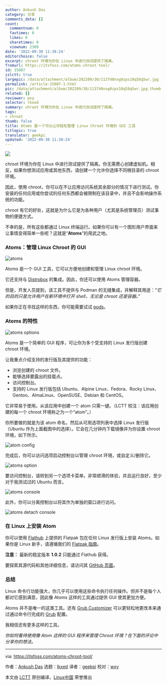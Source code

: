 ```yaml
---
author: Ankush Das
category: 分享
comments_data: []
count:
  commentnum: 0
  favtimes: 0
  likes: 0
  sharetimes: 0
  viewnum: 2309
date: '2022-09-30 11:38:24'
editorchoice: false
excerpt: chroot 环境为你在 Linux 中进行测试提供了隔离。
fromurl: https://itsfoss.com/atoms-chroot-tool/
id: 15087
islctt: true
largepic: /data/attachment/album/202209/30/113748nxg0zps10q58q5wr.jpg
permalink: /article-15087-1.html
pic: /data/attachment/album/202209/30/113748nxg0zps10q58q5wr.jpg.thumb.jpg
related: []
reviewer: wxy
selector: lkxed
summary: chroot 环境为你在 Linux 中进行测试提供了隔离。
tags:
- chroot
thumb: false
title: Atoms 是一个可以让你轻松管理 Linux Chroot 环境的 GUI 工具
titlepic: true
translator: geekpi
updated: '2022-09-30 11:38:24'
---
```


![](/data/attachment/album/202209/30/113748nxg0zps10q58q5wr.jpg)


chroot 环境为你在 Linux 中进行测试提供了隔离。你无需费心创建虚拟机。相反，如果你想测试应用或其他东西，请创建一个允许你选择不同根目录的 chroot 环境。


因此，使用 chroot，你可以在不让应用访问系统其余部分的情况下进行测试。你安装的任何应用或你尝试的任何东西都会被限制在该目录中，并且不会影响操作系统的功能。


chroot 有它的好处，这就是为什么它是为各种用户（尤其是系统管理员）测试事物的便捷方式。


不幸的是，所有这些都通过 Linux 终端运行。如果你可以有一个图形用户界面来让事情变得简单一些呢？这就是“**Atoms**”的用武之地。


### Atoms：管理 Linux Chroot 的 GUI


![atoms](/data/attachment/album/202209/30/113824uz0ya5tabh2b2hh3.png)


Atoms 是一个 GUI 工具，它可以方便地创建和管理 Linux chroot 环境。


它还支持与 [Distrobox](https://itsfoss.com/distrobox/) 的集成。因此，你还可以使用 Atoms 管理容器。


但是，开发人员提到，该工具不提供与 Podman 的无缝集成，并解释其用途：“*它的目的只是允许用户在新环境中打开 shell，无论是 chroot 还是容器。*”


如果你正在寻找这样的东西，你可能需要试试 [pods](https://github.com/marhkb/pods)。


### Atoms 的特性


![atoms options](/data/attachment/album/202209/30/113825bpadwo2e07xzto9p.png)


Atoms 是一个简单的 GUI 程序，可让你为多个受支持的 Linux 发行版创建 chroot 环境。


让我重点介绍支持的发行版及其提供的功能：


* 浏览创建的 chroot 文件。
* 能够选择要露出的挂载点。
* 访问控制台。
* 支持的 Linux 发行版包括 Ubuntu、Alpine Linux、Fedora、Rocky Linux、Gentoo、AlmaLinux、OpenSUSE、Debian 和 CentOS。


它非常易于使用。从该应用中创建一个 atom 只需一键。（LCTT 校注：该应用创建的每一个 chroot 环境称之为一个“atom”。）


你所要做的就是为该 atom 命名，然后从可用选项列表中选择 Linux 发行版（Ubuntu 作为上面截图中的选择）。它会在几分钟内下载镜像并为你设置 chroot 环境，如下所示。


![atom config](/data/attachment/album/202209/30/113826u8p5oi8hazsle5jh.png)


完成后，你可以访问选项启动控制台以管理 chroot 环境，或自定义/删除它。


![atoms option](/data/attachment/album/202209/30/113826eoh4oai734lzt447.png)


要访问控制台，请转到另一个选项卡菜单。非常顺滑的体验，并且运行良好，至少对于我测试过的 Ubuntu 而言。


![atoms console](/data/attachment/album/202209/30/113827co8pdqqm15sr5msq.png)


此外，你可以分离控制台以将其作为单独的窗口进行访问。


![atoms detach console](/data/attachment/album/202209/30/113828assrh3ljtlr44m16.png)


### 在 Linux 上安装 Atom


你可以使用 [Flathub](https://flathub.org/apps/details/pm.mirko.Atoms) 上提供的 Flatpak 包在任何 Linux 发行版上安装 Atoms。如果你是 Linux 新手，请遵循我们的 [Flatpak 指南](https://itsfoss.com/flatpak-guide/)。


**注意：** 最新的稳定版本 **1.0.2** 只能通过 Flathub 获得。


要探索其源代码和其他详细信息，请访问其 [GitHub 页面](https://github.com/AtomsDevs/Atoms)。


### 总结


Linux 命令行功能强大，你几乎可以使用这些命令执行任何操作。但并不是每个人都对它感到满意，因此像 Atoms 这样的工具通过提供 GUI 使其更加方便。


Atoms 并不是唯一的这类工具。还有 [Grub Customizer](https://itsfoss.com/grub-customizer-ubuntu/) 可以更轻松地更改本来通过通过命令行完成的 [Grub](https://itsfoss.com/what-is-grub/) 配置。


我相信还有更多这样的工具。


*你如何看待使用像 Atom 这样的 GUI 程序来管理 Chroot 环境？在下面的评论中分享你的想法。*




---


via: <https://itsfoss.com/atoms-chroot-tool/>


作者：[Ankush Das](https://itsfoss.com/author/ankush/) 选题：[lkxed](https://github.com/lkxed) 译者：[geekpi](https://github.com/geekpi) 校对：[wxy](https://github.com/wxy)


本文由 [LCTT](https://github.com/LCTT/TranslateProject) 原创编译，[Linux中国](https://linux.cn/) 荣誉推出